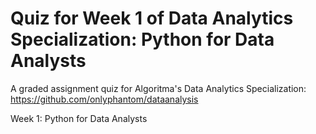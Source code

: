 # Quiz for Week 1 of Data Analytics Specialization: Python for Data Analysts

A graded assignment quiz for Algoritma's Data Analytics Specialization:
https://github.com/onlyphantom/dataanalysis

Week 1: Python for Data Analysts
